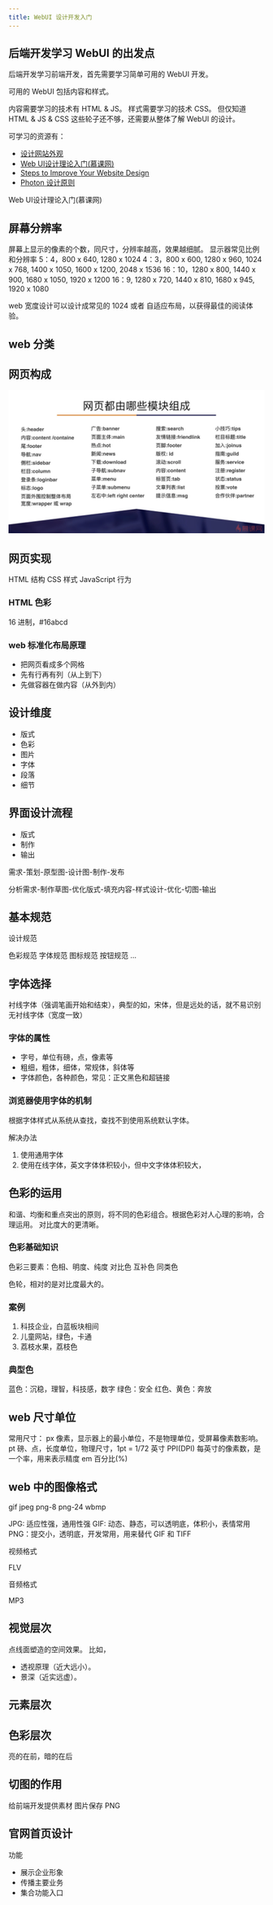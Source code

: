 ```yaml
---
title: WebUI 设计开发入门
---
```


## 后端开发学习 WebUI 的出发点

后端开发学习前端开发，首先需要学习简单可用的 WebUI 开发。

可用的 WebUI 包括内容和样式。

内容需要学习的技术有 HTML & JS。
样式需要学习的技术 CSS。
但仅知道 HTML & JS & CSS 这些轮子还不够，还需要从整体了解 WebUI 的设计。

可学习的资源有：

- [设计网站外观](https://developer.mozilla.org/zh-CN/docs/Learn/Getting_started_with_the_web/What_will_your_website_look_like)
- [Web UI设计理论入门(慕课网)](https://www.imooc.com/learn/794)
- [Steps to Improve Your Website Design](https://www.taniarascia.com/design-for-developers/)
- [Photon 设计原则](https://design.firefox.com/photon/introduction/principles.html)

Web UI设计理论入门(慕课网)

## 屏幕分辨率

屏幕上显示的像素的个数，同尺寸，分辨率越高，效果越细腻。
显示器常见比例和分辨率
5：4，800 x 640, 1280 x 1024
4：3，800 x 600, 1280 x 960, 1024 x 768, 1400 x 1050, 1600 x 1200, 2048 x 1536
16：10，1280 x 800, 1440 x 900, 1680 x 1050, 1920 x 1200
16：9, 1280 x 720, 1440 x 810, 1680 x 945, 1920 x 1080

web 宽度设计可以设计成常见的 1024 或者 自适应布局，以获得最佳的阅读体验。

## web 分类

## 网页构成

![web_component](../../../static/img/../../../static/img/Xnip2021-03-10_19-24-24.png)

## 网页实现

HTML 结构
CSS 样式
JavaScript 行为

### HTML 色彩

16 进制，#16abcd

### web 标准化布局原理

- 把网页看成多个网格
- 先有行再有列（从上到下）
- 先做容器在做内容（从外到内）

## 设计维度

- 版式
- 色彩
- 图片
- 字体
- 段落
- 细节

## 界面设计流程

- 版式
- 制作
- 输出

需求-策划-原型图-设计图-制作-发布

分析需求-制作草图-优化版式-填充内容-样式设计-优化-切图-输出

## 基本规范

设计规范

色彩规范
字体规范
图标规范
按钮规范
...

## 字体选择

衬线字体（强调笔画开始和结束），典型的如，宋体，但是远处的话，就不易识别
无衬线字体（宽度一致）

### 字体的属性

- 字号，单位有磅，点，像素等
- 粗细，粗体，细体，常规体，斜体等
- 字体颜色，各种颜色，常见：正文黑色和超链接

### 浏览器使用字体的机制

根据字体样式从系统从查找，查找不到使用系统默认字体。

解决办法

1. 使用通用字体
2. 使用在线字体，英文字体体积较小，但中文字体体积较大，

## 色彩的运用

和谐、均衡和重点突出的原则，将不同的色彩组合。根据色彩对人心理的影响，合理运用。
对比度大的更清晰。

### 色彩基础知识

色彩三要素：色相、明度、纯度
对比色
互补色
同类色

色轮，相对的是对比度最大的。

### 案例

1. 科技企业，白蓝板块相间
2. 儿童网站，绿色，卡通
3. 荔枝水果，荔枝色

### 典型色

蓝色：沉稳，理智，科技感，数字
绿色：安全
红色、黄色：奔放

## web 尺寸单位

常用尺寸：
px 像素，显示器上的最小单位，不是物理单位，受屏幕像素数影响。
pt 磅、点，长度单位，物理尺寸，1pt = 1/72 英寸
PPI(DPI) 每英寸的像素数，是一个率，用来表示精度
em 百分比(%)

## web 中的图像格式

gif
jpeg
png-8
png-24
wbmp

JPG: 适应性强，通用性强
GIF: 动态、静态，可以透明底，体积小，表情常用
PNG：提交小，透明底，开发常用，用来替代 GIF 和 TIFF

视频格式

FLV

音频格式

MP3

## 视觉层次

点线面塑造的空间效果。
比如，
- 透视原理（近大远小）。
- 景深（近实远虚）。

## 元素层次

## 色彩层次

亮的在前，暗的在后

## 切图的作用

给前端开发提供素材
图片保存 PNG

## 官网首页设计

功能

- 展示企业形象
- 传播主要业务
- 集合功能入口

